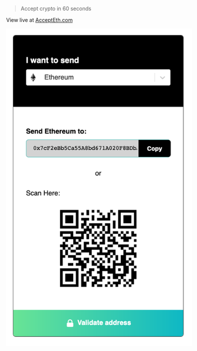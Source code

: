 > Accept crypto in 60 seconds

View live at [AcceptEth.com](https://accepteth.com)

![](src/images/screenshot-pay-portal-v0-3.png)
